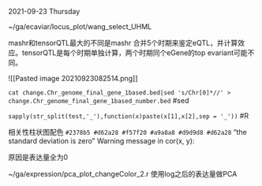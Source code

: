 2021-09-23 Thursday

~/ga/ecaviar/locus_plot/wang_select_UHML

mashr和tensorQTL最大的不同是mashr 合并5个时期来鉴定eQTL，并计算效应。tensorQTL是每个时期单独计算，两个时期同个eGene的top evariant可能不同。

![[Pasted image 20210923082514.png]]

`cat change.Chr_genome_final_gene_1based.bed|sed 's/Chr[0]*//' > change.Chr_genome_final_gene_1based_number.bed` #sed


`sapply(str_split(test,'_'),function(x)paste(x[1],x[2],sep = '_'))` #R


相关性柱状图配色
`#2378b5 #d62a28 #f57f20 #a9a8a8 #d9d9d8
#d62a28`
“the standard deviation is zero”
Warning message in cor(x, y):

原因是表达量全为0



~/ga/expression/pca_plot_changeColor_2.r 使用log之后的表达量做PCA